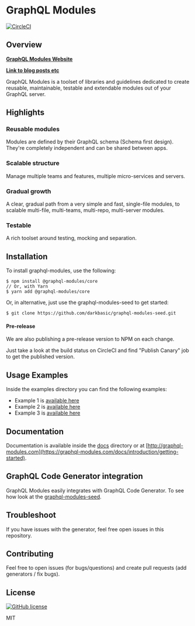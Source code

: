 # GraphQL Modules

[![CircleCI](https://circleci.com/gh/Urigo/graphql-modules/tree/master.svg?style=svg)](https://circleci.com/gh/Urigo/graphql-modules/tree/master)

## Overview

**[GraphQL Modules Website](https://graphql-modules.com/docs/introduction/getting-started)**

**[Link to blog posts etc](https://medium.com/@dotansimha/graphql-modules-dabadaba)**

GraphQL Modules is a toolset of libraries and guidelines dedicated to create reusable, maintainable, testable and extendable modules out of your GraphQL server.

## Highlights

### Reusable modules ###

Modules are defined by their GraphQL schema (Schema first design). They're completely independent and can be shared between apps.

### Scalable structure ###

Manage multiple teams and features, multiple micro-services and servers.

### Gradual growth ###

A clear, gradual path from a very simple and fast, single-file modules, to scalable multi-file, multi-teams, multi-repo, multi-server modules.

### Testable ###

A rich toolset around testing, mocking and separation.

## Installation

To install graphql-modules, use the following:

    $ npm install @graphql-modules/core
    // Or, with Yarn
    $ yarn add @graphql-modules/core

Or, in alternative, just use the graphql-modules-seed to get started:

    $ git clone https://github.com/darkbasic/graphql-modules-seed.git

#### Pre-release

We are also publishing a pre-release version to NPM on each change.

Just take a look at the build status on CircleCI and find "Publish Canary" job to get the published version.

## Usage Examples

Inside the examples directory you can find the following examples:

- Example 1 is [available here](./examples/)
- Example 2 is [available here](./examples/)
- Example 3 is [available here](./examples/)

## Documentation ##

Documentation is available inside the [docs](./docs/) directory or at [http://graphql-modules.com](https://graphql-modules.com/docs/introduction/getting-started).

## GraphQL Code Generator integration

GraphQL Modules easily integrates with GraphQL Code Generator. To see how look at the [graphql-modules-seed](https://github.com/darkbasic/graphql-modules-seed).

## Troubleshoot

If you have issues with the generator, feel free open issues in this repository.

## Contributing

Feel free to open issues (for bugs/questions) and create pull requests (add generators / fix bugs).

## License

[![GitHub license](https://img.shields.io/badge/license-MIT-lightgrey.svg?maxAge=2592000)](https://raw.githubusercontent.com/apollostack/apollo-ios/master/LICENSE)

MIT
